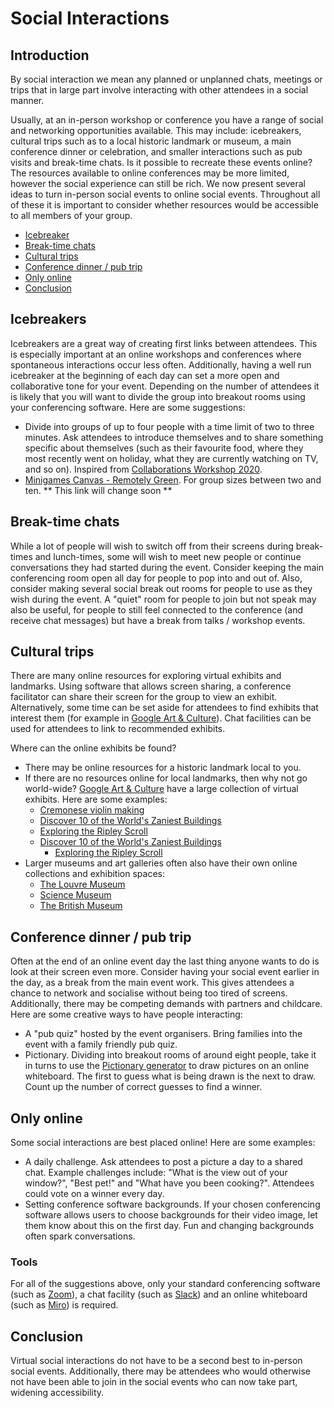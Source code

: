 # Social Interactions

## Introduction

By social interaction we mean any planned or unplanned chats, meetings or trips that in large part involve interacting with other attendees in a social manner.

Usually, at an in-person workshop or conference you have a range of social and networking opportunities available.
This may include: icebreakers, cultural trips such as to a local historic landmark or museum, a main conference dinner or celebration, and smaller interactions such as pub visits and break-time chats.
Is it possible to recreate these events online? The resources available to online conferences may be more limited, however the social experience can still be rich.
We now present several ideas to turn in-person social events to online social events.
Throughout all of these it is important to consider whether resources would be accessible to all members of your group.

- [Icebreaker](#icebreakers)
- [Break-time chats](#break-time-chats)
- [Cultural trips](#cultural-trips)
- [Conference dinner / pub trip](#conference-dinner--pub-trip)
- [Only online](#only-online)
- [Conclusion](#conclusion)

## Icebreakers

Icebreakers are a great way of creating first links between attendees.
This is especially important at an online workshops and conferences where spontaneous interactions occur less often.
Additionally, having a well run icebreaker at the beginning of each day can set a more open and collaborative tone for your event.
Depending on the number of attendees it is likely that you will want to divide the group into breakout rooms using your conferencing software.
Here are some suggestions:

- Divide into groups of up to four people with a time limit of two to three minutes.
  Ask attendees to introduce themselves and to share something specific about themselves (such as their favourite food, where they most recently went on holiday, what they are currently watching on TV, and so on).
  Inspired from [Collaborations Workshop 2020](https://www.software.ac.uk/cw20).
- [Minigames Canvas - Remotely Green](https://docs.google.com/presentation/d/1i3WlLHKHV7L7D94LM43znokhHTU15Y0hEZSy-EiLTTM/edit?usp=sharing).
  For group sizes between two and ten. ** This link will change soon **

## Break-time chats

While a lot of people will wish to switch off from their screens during break-times and lunch-times, some will wish to meet new people or continue conversations they had started during the event.
Consider keeping the main conferencing room open all day for people to pop into and out of.
Also, consider making several social break out rooms for people to use as they wish during the event.
A "quiet" room for people to join but not speak may also be useful, for people to still feel connected to the conference (and receive chat messages) but have a break from talks / workshop events.

## Cultural trips

There are many online resources for exploring virtual exhibits and landmarks.
Using software that allows screen sharing, a conference facilitator can share their screen for the group to view an exhibit.
Alternatively, some time can be set aside for attendees to find exhibits that interest them (for example in [Google Art & Culture](https://artsandculture.google.com/)).
Chat facilities can be used for attendees to link to recommended exhibits.

Where can the online exhibits be found?

- There may be online resources for a historic landmark local to you.
- If there are no resources online for local landmarks, then why not go world-wide? [Google Art & Culture](https://artsandculture.google.com/) have a large collection of virtual exhibits. Here are some examples:
  - [Cremonese violin making](https://artsandculture.google.com/exhibit/cremonese-violin-making/gQFHhBg4)
  - [Discover 10 of the World's Zaniest Buildings](https://artsandculture.google.com/story/mAUhHW4vOVDErA)
  - [Exploring the Ripley Scroll](https://artsandculture.google.com/story/exploring-the-ripley-scroll/sgLCNEuJqIJzLg)
  - [Discover 10 of the World's Zaniest Buildings](https://artsandculture.google.com/story/mAUhHW4vOVDErA)
	- [Exploring the Ripley Scroll](https://artsandculture.google.com/story/exploring-the-ripley-scroll/sgLCNEuJqIJzLg)
- Larger museums and art galleries often also have their own online collections and exhibition spaces:
	- [The Louvre Museum](https://www.louvre.fr/en/visites-en-ligne)
	- [Science Museum](https://collection.sciencemuseumgroup.org.uk/)
	- [The British Museum](https://www.britishmuseum.org/collection/galleries)

## Conference dinner / pub trip

Often at the end of an online event day the last thing anyone wants to do is look at their screen even more.
Consider having your social event earlier in the day, as a break from the main event work.
This gives attendees a chance to network and socialise without being too tired of screens.
Additionally, there may be competing demands with partners and childcare.
Here are some creative ways to have people interacting:

- A "pub quiz" hosted by the event organisers.
  Bring families into the event with a family friendly pub quiz.
- Pictionary.
  Dividing into breakout rooms of around eight people, take it in turns to use the [Pictionary generator](https://randomwordgenerator.com/pictionary.php) to draw pictures on an online whiteboard.
  The first to guess what is being drawn is the next to draw.
  Count up the number of correct guesses to find a winner.

## Only online

Some social interactions are best placed online! Here are some examples:

- A daily challenge.
  Ask attendees to post a picture a day to a shared chat.
  Example challenges include: "What is the view out of your window?", "Best pet!" and "What have you been cooking?".
  Attendees could vote on a winner every day.
- Setting conference software backgrounds.
  If your chosen conferencing software allows users to choose backgrounds for their video image, let them know about this on the first day.
  Fun and changing backgrounds often spark conversations.

### Tools

For all of the suggestions above, only your standard conferencing software (such as [Zoom](https://zoom.us/)), a chat facility (such as [Slack](https://slack.com)) and an online whiteboard (such as [Miro](https://miro.com/)) is required.

## Conclusion

Virtual social interactions do not have to be a second best to in-person social events.
Additionally, there may be attendees who would otherwise not have been able to join in the social events who can now take part, widening accessibility.
